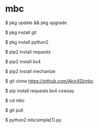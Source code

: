 # mbc


$ pkg update && pkg upgrade

$ pkg install git

$ pkg install python2

$ pip2 install requests

$ pip2 install bs4

$ pip2 install mechanize

$ git clone https://github.com/AkinXD/mbc

$ pip install requests bs4 cowsay

$ cd mbc

$ git pull

$ python2 mbcsimple[1].py


